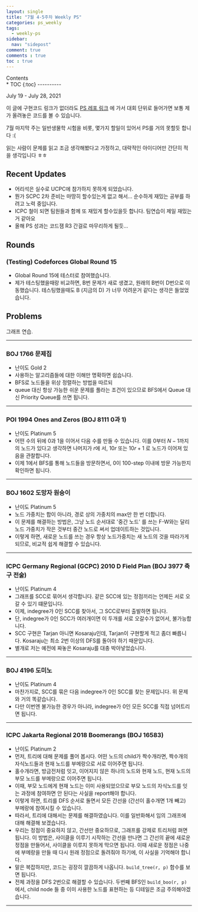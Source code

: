 ```yaml
---
layout: single
title: "7월 4-5주차 Weekly PS"
categories: ps_weekly
tags:
  - weekly-ps
sidebar:
  nav: "sidepost"
comment: true
comments : true
toc : true
---
```

<div id="toc">
Contents
</div>
* TOC
{:toc}
----------


July 19 - July 28, 2021

이 글에 구현코드 링크가 없더라도 [PS 레포 링크](https://github.com/gratus907/Gratus_PS) 에 가서 대회 단위로 들어가면 보통 제가 올려놓은 코드를 볼 수 있습니다. 

7월 마지막 주는 일반생물학 시험을 비롯, 몇가지 할일이 있어서 PS를 거의 못할듯 합니다 :(

읽는 사람이 문제를 읽고 조금 생각해봤다고 가정하고, 대략적인 아이디어만 간단히 적을 생각입니다 ㅎㅎ 

## Recent Updates 
- 어리석은 실수로 UCPC에 참가하지 못하게 되었습니다. 
- 뭔가 SCPC 2차 준비는 마땅히 할수있는게 없고 해서... 순수하게 재밌는 공부를 하려고 노력 중입니다.
- ICPC 철이 되면 팀원들과 함께 또 재밌게 할수있을듯 합니다. 팀연습이 제일 재밌는거 같아요
- 올해 PS 성과는 코드잼 R3 간걸로 마무리하게 될듯...

## Rounds 
### (Testing) Codeforces Global Round 15
- Global Round 15에 테스터로 참여했습니다. 
- 제가 테스팅했을때랑 비교하면, B번 문제가 새로 생겼고, 원래의 B번이 D번으로 이동했습니다. 테스팅했을때도 B (지금의 D) 가 너무 어려운거 같다는 생각은 들었었습니다.
  
## Problems
그래프 연습.

------

### BOJ 1766 문제집
- 난이도 Gold 2
- 사용하는 알고리즘들에 대한 이해만 명확하면 쉽습니다. 
- BFS로 노드들을 위상 정렬하는 방법을 따르되
- queue 대신 항상 가능한 쉬운 문제를 풀라는 조건이 있으므로 BFS에서 Queue 대신 Priority Queue를 쓰면 됩니다. 

------

### POI 1994 Ones and Zeros (BOJ 8111 0과 1)
- 난이도 Platinum 5
- 어떤 수의 뒤에 0과 1을 이어서 다음 수를 만들 수 있습니다. 이를 0부터 $N-1$까지의 노드가 있다고 생각하면 나머지가 $r$에 서, $10r$ 또는 $10r + 1$ 로 노드가 이어져 있음을 관찰합니다. 
- 이제 1에서 BFS를 통해 노드들을 방문하면서, 0이 100-step 이내에 방문 가능한지 확인하면 됩니다. 

------
### BOJ 1602 도망자 원숭이
- 난이도 Platinum 5
- 노드 가중치는 합이 아니라, 경로 상의 가중치의 max만 한 번 더합니다.
- 이 문제를 해결하는 방법은, 그냥 노드 순서대로 '중간 노드' 를 쓰는 F-W와는 달리 노드 가중치가 작은 것부터 중간 노드로 써서 업데이트하는 것입니다.
- 이렇게 하면, 새로운 노드를 쓰는 경우 항상 노드가중치는 새 노드의 것을 따라가게 되므로, 비교적 쉽게 해결할 수 있습니다. 

------

### ICPC Germany Regional (GCPC) 2010 D Field Plan (BOJ 3977 축구 전술)
- 난이도 Platinum 4
- 그래프를 SCC로 묶어서 생각합니다. 같은 SCC에 있는 정점끼리는 언제든 서로 오갈 수 있기 떄문입니다.
- 이제, indegree가 0인 SCC를 찾아서, 그 SCC로부터 출발하면 됩니다.
- 단, indegree가 0인 SCC가 여러개이면 이 두개를 서로 오갈수가 없어서, 불가능합니다. 
- SCC 구현은 Tarjan 아니면 Kosaraju인데, Tarjan이 구현할게 적고 좀더 빠릅니다. Kosaraju는 최소 2번 이상의 DFS를 돌아야 하기 때문입니다. 
- 별개로 저는 예전에 짜놓은 Kosaraju를 대충 박아넣었습니다. 
  
------

### BOJ 4196 도미노
- 난이도 Platinum 4
- 마찬가지로, SCC를 묶은 다음 indegree가 0인 SCC를 찾는 문제입니다. 위 문제와 거의 똑같습니다. 
- 다만 이번엔 불가능한 경우가 아니라, indegree가 0인 모든 SCC를 직접 넘어트리면 됩니다.

------

### ICPC Jakarta Regional 2018 Boomerangs (BOJ 16583)
- 난이도 Platinum 2
- 먼저, 트리에 대해 문제를 풀어 봅시다. 어떤 노드의 child가 짝수개라면, 짝수개의 자식노드들과 현재 노드를 부메랑으로 서로 이어주면 됩니다.
- 홀수개라면, 방금전처럼 잇고, 이어지지 않은 하나의 노드와 현재 노드, 현재 노드의 부모 노드를 부메랑으로 이어주면 됩니다. 
- 이때, 부모 노드에게 현재 노드는 이미 사용되었으므로 부모 노드의 자식노드를 잇는 과정에 참여하면 안 된다는 사실을 report해야 합니다.
- 이렇게 하면, 트리를 DFS 순서로 돌면서 모든 간선을 (간선이 홀수개면 1개 빼고) 부메랑에 참여시킬 수 있습니다. 
- 따라서, 트리에 대해서는 문제를 해결하였습니다. 이를 일반화해서 임의 그래프에 대해 해결해 보겠습니다.
- 우리는 정점이 중요하지 않고, 간선만 중요하므로, 그래프를 강제로 트리처럼 펴면 됩니다. 이 방법은, 사이클을 이루기 시작하는 간선을 만나면 그 간선의 끝에 새로운 정점을 만들어서, 사이클을 이루지 못하게 막으면 됩니다. 이때 새로운 정점은 나중에 부메랑을 만들 때 다시 원래 정점으로 돌려줘야 하기에, 이 사실을 기억해야 합니다. 
- 말은 복잡하지만, 코드는 굉장히 깔끔하게 나옵니다. `build_tree(r, p)` 함수를 보면 됩니다.
- 전체 과정을 DFS 2번으로 해결할 수 있습니다. 두번째 BFS인 `build_boo(r, p)` 에서, child node 들 중 이미 사용한 노드를 표현하는 등 디테일은 조금 주의해야겠습니다. 

------